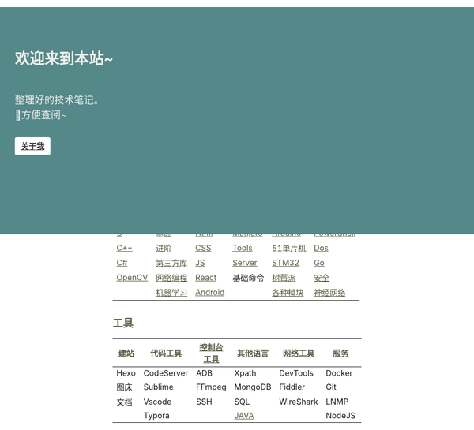 <!-- 
title: 小fのNote
layout: IndexLayout
visible: true
--> 

<style>
  body,
  html {
    background: #fff;
  }
  .markdown {
    padding: 0 20px;
  }
  .jumbotron {
    position: absolute;
    background-color: #588;
    top: 56px;
    left: 0;
    right: 0;
    padding-top: 80px;
    min-height: 380px;
    color: #eee;
  }
  .jumbotron-block {
    min-height: 400px;
  }
  .jumbotron-warpper {
    max-width: 1200px;
    padding: 0 30px;
    margin: 0 auto;
  }
  .jumbotron-title {
    font-size: 30px;
    font-weight: bold;
    padding-bottom: 20px;
  }
  .jumbotron-des {
    font-size: 1.25rem;
    line-height: 1.5;
    font-weight: 300;
    margin-bottom: 30px;
    font-family: -apple-system, BlinkMacSystemFont, "Segoe UI", Roboto, "Helvetica Neue", Arial, sans-serif, "Apple Color Emoji", "Segoe UI Emoji", "Segoe UI Symbol";
  }
  .jumbotron .jumbotron-btn {
    display: inline-block;
    color: #333;
    font-weight: 600;
    text-align: center;
    white-space: nowrap;
    vertical-align: middle;
    user-select: none;
    background-color: #fff;
    padding: .375rem .75rem;
    font-size: 1rem;
    line-height: 1.5;
    border-radius: .25rem;
    transition: color .15s ease-in-out, background-color .15s ease-in-out, border-color .15s ease-in-out, box-shadow .15s ease-in-out;
  }
  .jumbotron-btn:hover {
    background-color: #bbb;
    color: #333;
  }
  .jumbotron-btn:focus {
    outline: 0;
    box-shadow: 0 0 0 0.2rem rgba(255, 255, 255, 0.25);
  }
  h3,h2{
      color: rgb(84,92,63)
  }
  a:link{
      color: rgb(84,92,63)
  }
  a:visited{
      color: rgb(70,87,80)
  }
</style>
<div class="jumbotron">
  <div class="jumbotron-warpper">
    <div class="jumbotron-title">欢迎来到本站~ </div>
    <div class="jumbotron-des">
      <br />
      整理好的技术笔记。
      <br />
      🛴方便查阅~
    </div>
    <a class="jumbotron-btn" href="#/Home/About">关于我</a>
  </div>
</div>
<div class="jumbotron-block"> </div>


| [MS](#/C)                       | [Python](#/Python)                  | [前端](#/Web)            | [Linux](#/Linux)           | [硬件](#/HardWare/)            | 其他                               |
| ------------------------------- | ----------------------------------- | ------------------------ | -------------------------- | ------------------------------ | ---------------------------------- |
| [C](#/C)                        | [基础](#/Python/1.Basic)            | [Html](#/Web/1.HTML)     | [Manjaro](#/Linux/Manjaro) | [Arduino](#/HardWare/Arduino)  | [PowerShell](#/Command/PowerShell) |
| [C++](#/C)                      | [进阶](#/Python/2.Advance)          | [CSS](#/Web/2.CSS)       | [Tools](#/Linux/Tools)     | [51单片机](#/HardWare/51MCU)   | [Dos](#/Command/Dos)               |
| [C#](#/C/CSharp)                | [第三方库](#/Python/3.Package)      | [JS](#/Web/3.JS)         | [Server](#/Command/Server) | [STM32](#/STM32)               | [Go](#/Golang)                     |
| [OpenCV](#/C/CPP/10-OpenCV配置) | [网络编程](#/Python/6.Network)      | [React](#/Web/React)     | 基础命令                   | [树莓派](#/HardWare/Raspberry) | [安全](#/Security/)                |
|                                 | [机器学习](#/Python/8.Intelligence) | [Android](#/Web/Android) |                            | [各种模块](#/HardWare/EleMod)  | [神经网络](#/DeepLearn)            |

## 工具

| [建站](#/Others/Blog) | [代码工具](#/Tools/Code) | [控制台工具](#/Tools/Console) | [其他语言](#/Others/Language)     | [网络工具](#/Tools/Network) | [服务](#/Command/Server) | [Linux工具](#/linux/Tools) |
| --------------------- | ------------------------ | ----------------------------- | --------------------------------- | --------------------------- | ------------------------ | -------------------------- |
| Hexo                  | CodeServer               | ADB                           | Xpath                             | DevTools                    | Docker                   | i3wm                       |
| 图床                  | Sublime                  | FFmpeg                        | MongoDB                           | Fiddler                     | Git                      | zsh                        |
| 文档                  | Vscode                   | SSH                           | SQL                               | WireShark                   | LNMP                     | vim                        |
|                       | Typora                   |                               | [JAVA](#/Web/Android/03-Java基础) |                             | NodeJS                   | ranger                     |

